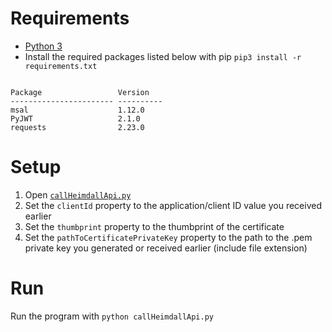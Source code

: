 # Requirements
* [Python 3](https://www.python.org/downloads/) 
* Install the required packages listed below with pip `pip3 install -r requirements.txt`

```

Package                 Version
----------------------- ----------
msal                    1.12.0
PyJWT                   2.1.0
requests                2.23.0
```

# Setup
1. Open [`callHeimdallApi.py`](callHeimdallApi.py)
2. Set the `clientId` property to the application/client ID value you received earlier
3. Set the `thumbprint` property to the thumbprint of the certificate
4. Set the `pathToCertificatePrivateKey` property to the path to the .pem private key you generated or received earlier (include file extension)

# Run

Run the program with `python callHeimdallApi.py`